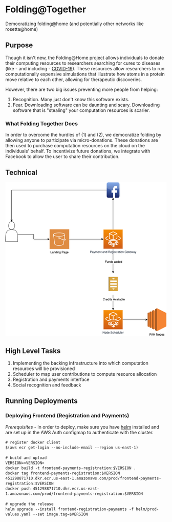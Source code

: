 # Folding@Together

Democratizing folding@home (and potentially other networks like rosetta@home)

## Purpose

Though it isn't new, the Folding@Home project allows individuals to donate their computing resources to researchers searching for cures to diseases (like - and including - [COVID-19](https://foldingathome.org/covid19/)). These resources allow researchers to run computationally expensive simulations that illustrate how atoms in a protein move relative to each other, allowing for therapeutic discoveries.

However, there are two big issues preventing more people from helping:

1. Recognition. Many just don't know this software exists.
2. Fear. Downloading software can be daunting and scary. Downloading software that is "stealing" your computation resources is scarier.

### What Folding Together Does

In order to overcome the hurdles of (1) and (2), we democratize folding by allowing anyone to participate via micro-donations. These donations are then used to purchase computation resources on the cloud on the individuals' behalf. To incentivize future donations, we integrate with Facebook to allow the user to share their contribution.

## Technical

![architecture diagram](img/arch-diagram.png)

## High Level Tasks

1. Implementing the backing infrastructure into which computation resources will be provisioned
2. Scheduler to map user contributions to compute resource allocation
3. Registration and payments interface
4. Social recognition and feedback

## Running Deployments
### Deploying Frontend (Registration and Payments)
_Prerequisites_ - In order to deploy, make sure you have [helm](https://helm.sh/) installed and are set up in the AWS Auth configmap to authenticate with the cluster.
```
# register docker client
$(aws ecr get-login --no-include-email --region us-east-1)

# build and upload
VERSION=<VERSION>
docker build -t frontend-payments-registration:$VERSION .
docker tag frontend-payments-registration:$VERSION 451298871710.dkr.ecr.us-east-1.amazonaws.com/prod/frontend-payments-registration:$VERSION
docker push 451298871710.dkr.ecr.us-east-1.amazonaws.com/prod/frontend-payments-registration:$VERSION

# upgrade the release
helm upgrade --install frontend-registration-payments -f helm/prod-values.yaml --set image.tag=$VERSION
```
